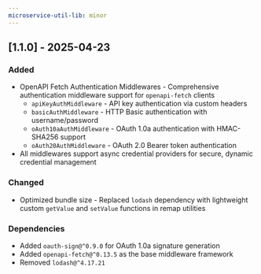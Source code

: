 ```yaml
---
microservice-util-lib: minor
---
```


## [1.1.0] - 2025-04-23

### Added
- OpenAPI Fetch Authentication Middlewares - Comprehensive authentication middleware support for `openapi-fetch` clients
  - `apiKeyAuthMiddleware` - API key authentication via custom headers
  - `basicAuthMiddleware` - HTTP Basic authentication with username/password
  - `oAuth10aAuthMiddleware` - OAuth 1.0a authentication with HMAC-SHA256 support
  - `oAuth20AuthMiddleware` - OAuth 2.0 Bearer token authentication
- All middlewares support async credential providers for secure, dynamic credential management

### Changed
- Optimized bundle size - Replaced `lodash` dependency with lightweight custom `getValue` and `setValue` functions in remap utilities

### Dependencies
- Added `oauth-sign@^0.9.0` for OAuth 1.0a signature generation
- Added `openapi-fetch@^0.13.5` as the base middleware framework
- Removed `lodash@^4.17.21`
